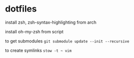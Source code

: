 # dotfiles

install zsh, zsh-syntax-highlighting from arch

install oh-my-zsh from script

to get submodules
`git submodule update --init --recursive`

to create symlinks
`stow -t ~ vim`
